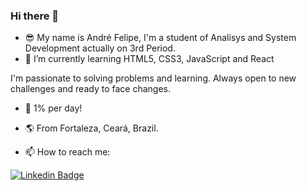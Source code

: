 ### Hi there 👋
- 😎 My name is André Felipe, I'm a student of Analisys and System Development actually on 3rd Period.
- 🌱 I’m currently learning HTML5, CSS3, JavaScript and React



I'm passionate to solving problems and learning. Always open to new challenges 
and ready to face changes.

- 👊 1% per day! 
- 🌎 From Fortaleza, Ceará, Brazil.

- 📫 How to reach me:

 [![Linkedin Badge](https://img.shields.io/badge/-LinkedIn-blue?style=flat-square&logo=Linkedin&logoColor=white&link=https://www.linkedin.com/in/andrefps/)](https://www.linkedin.com/in/andrefps/1/) 


